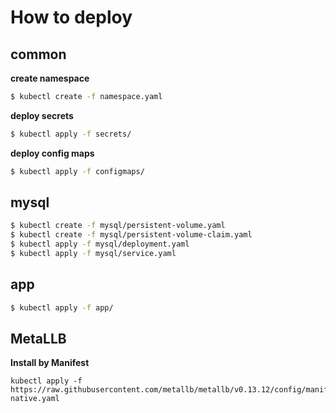 # How to deploy

## common

**create namespace**

```bash
$ kubectl create -f namespace.yaml
```

**deploy secrets**

```bash
$ kubectl apply -f secrets/
```

**deploy config maps**

```bash
$ kubectl apply -f configmaps/
```

## mysql

```bash
$ kubectl create -f mysql/persistent-volume.yaml
$ kubectl create -f mysql/persistent-volume-claim.yaml
$ kubectl apply -f mysql/deployment.yaml
$ kubectl apply -f mysql/service.yaml
```


## app

```bash
$ kubectl apply -f app/
```

## MetaLLB
**Install by Manifest**
```
kubectl apply -f https://raw.githubusercontent.com/metallb/metallb/v0.13.12/config/manifests/metallb-native.yaml
```
